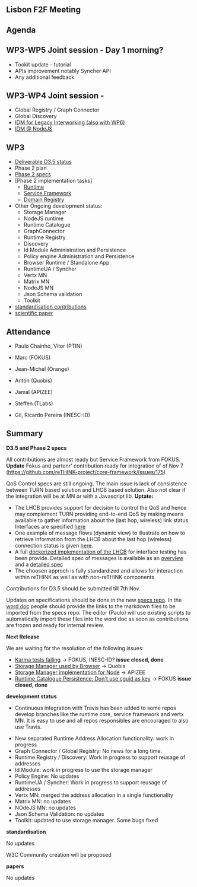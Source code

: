 ## Lisbon F2F Meeting


Agenda
------

## WP3-WP5 Joint session - Day 1 morning?

* Tookit update - tutorial
* APIs improvement notably Syncher API
* Any additional feedback

## WP3-WP4 Joint session -

- Global Registry / Graph Connector
- Global Discovery 
- [IDM for Legacy Interworking (also with WP6)](https://github.com/reTHINK-project/specs/issues/4)
- [IDM @ NodeJS](https://github.com/reTHINK-project/specs/issues/17)

## WP3

- [Deliverable D3.5 status](https://github.com/reTHINK-project/core-framework/labels/D3.5)
- Phase 2 plan
- [Phase 2 specs](https://github.com/reTHINK-project/specs/labels/phase%202)
- [Phase 2 implementation tasks]
   - [Runtime](https://github.com/reTHINK-project/dev-runtime-core/labels/phase2)
   - [Service Framework](https://github.com/reTHINK-project/dev-service-framework/labels/Phase%202)
   - [Domain Registry](https://github.com/reTHINK-project/dev-registry-domain/issues?q=is%3Aissue+is%3Aopen+label%3A%22phase+2%22)
- Other Ongoing development status:
  - Storage Manager
  - NodeJS runtime
  - Runtime Catalogue
  - GraphConnector
  - Runtime Registry
  - Discovery
  - Id Module Administration and Persistence
  - Policy engine Administration and Persistence
  - Browser Runtime / Standalone App
  - RuntimeUA / Syncher
  - Vertx MN
  - Matrix MN
  - NodeJS MN
  - Json Schema validation
  - Toolkit
-	[standardisation contributions](https://github.com/reTHINK-project/core-framework/issues/168)
-	[scientific paper](https://github.com/reTHINK-project/papers/tree/master/ICIN2017)

Attendance
----------

-	Paulo Chainho, Vitor (PTIN)

- Marc (FOKUS)

- Jean-Michel (Orange)

- Antón (Quobis)

- Jamal (APIZEE)

- Steffen (TLabs)

- Gil, Ricardo Pereira (INESC-ID)


Summary
-------


**D3.5 and Phase 2 specs**

All contributions are almost ready but Service Framework from FOKUS.
**Update** Fokus and partenr' contribution ready for integration of of Nov 7 (https://github.com/reTHINK-project/core-framework/issues/175)

QoS Control specs are still ongoing. The main issue is lack of consistence between TURN based solution and LHCB based solution. Also not clear if the integration will be at MN or with a Javascript lib.
**Uptate:**  
  * The LHCB provides support for decision to control the QoS and hence may complement TURN providing end-to-end QoS by making means available to gather information about the (last hop, wireless) link status.  Interfaces are specified [here](https://github.com/reTHINK-project/specs/tree/master/qos)
  * One example of message flows (dynamic view) to illustrate on how to retrieve information from the LHCB about the last hop (wireless) connection status is given [here](https://github.com/reTHINK-project/specs/tree/master/dynamic-view/qos).
  * A full [dockerized implementation of the LHCB](https://github.com/reTHINK-project/dev-qos-support/issues/14) for interface testing has been provide.  Detailed spec of messages is available as an [overview](https://github.com/reTHINK-project/dev-qos-support/tree/master/lhcb) and a [detailed spec](https://github.com/reTHINK-project/dev-qos-support/blob/master/lhcb/LWM2M-Connectivity-Monitoring-Object.md)
  * The choosen approch is fully standardized and allows for interaction within reTHINK as well as with non-reTHINK components



Contributions for D3.5 should be submitted till 7th Nov.

Updates on specifications should be done in the new [specs repo](https://github.com/reTHINK-project/specs). In the [word doc](https://github.com/reTHINK-project/core-framework/blob/master/docs/deliverables/d3.5/D3.5-Hyperty-Runtime-and-Hyperty-Messaging-Node-Specification.docx) people should provide the links to the markdown files to be imported from the specs repo. The editor (Paulo) will use existing scripts to automatically import these files into the word doc as soon as contributions are frozen and ready for internal review.

**Next Release**

We are waiting for the resolution of the following issues:

- [Karma tests failing](https://github.com/reTHINK-project/dev-service-framework/issues/68) -> FOKUS, INESC-ID? **issue closed, done**
- [Storage Manager used by Browser](https://github.com/reTHINK-project/dev-runtime-browser/issues/58) -> Quobis
- [Storage Manager implementation for Node](https://github.com/reTHINK-project/dev-runtime-nodejs/issues/12) -> APIZEE
- [Runtime Catalogue Persistence: Don't use cguid as key](https://github.com/reTHINK-project/dev-service-framework/issues/64) -> FOKUS **issue closed, done**

**development status**


* Continuous integration with Travis has been added to some repos develop branches like the runtime core, service framework and vertx MN. It is easy to use and all repos responsibles are encouraged to also use Travis.
- New separated Runtime Address Allocation functionality: work in progress
- Graph Connector / Global Registry: No news for a long time.
- Runtime Registry / Discovery: Work in progress to support reusage of addresses
- Id Module: work in progress to use the storage manager
- Policy Engine: No updates
- RuntimeUA / Syncher: Work in progress to support reusage of addresses
- Vertx MN: merged the address allocation in a single functionality
- Matrix MN: no updates
- NOdeJS MN: no updates
- Json Schema Validation: no updates
- Toolkit: updated to use storage manager. Some bugs fixed

**standardisation**

No updates

W3C Community creation will be proposed

**papers**

No updates
